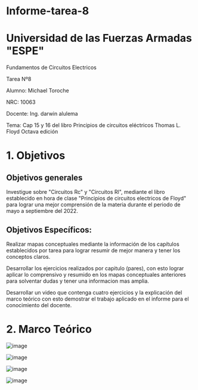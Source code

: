 # Informe-tarea-8

# Universidad de las Fuerzas Armadas "ESPE"
Fundamentos de Circuitos Electricos

Tarea Nº8

Alumno: Michael Toroche

NRC: 10063

Docente: Ing. darwin alulema

Tema: Cap 15 y 16 del libro Principios de circuitos eléctricos Thomas L. Floyd Octava edición

# 1. Objetivos

## Objetivos generales

Investigue sobre "Circuitos Rc" y "Circuitos Rl", mediante el libro establecido en hora de clase "Principios de circuitos electricos de Floyd" para lograr una mejor comprensión de la materia durante el periodo de mayo a septiembre del 2022.

## Objetivos Específicos:

Realizar mapas conceptuales mediante la información de los capítulos establecidos por tarea para lograr resumir de mejor manera y tener los conceptos claros.

Desarrollar los ejercicios realizados por capitulo (pares), con esto lograr aplicar lo comprensivo y resumido en los mapas conceptuales anteriores para solventar dudas y tener una informacion mas amplia.

Desarrollar un video que contenga cuatro ejercicios y la explicación del marco teórico con esto demostrar el trabajo aplicado en el informe para el conocimiento del docente.

# 2. Marco Teórico

![image](https://user-images.githubusercontent.com/116761073/219064889-236d8742-5aa8-46d6-86a4-49af1be3ee2b.png)

![image](https://user-images.githubusercontent.com/116761073/219065003-9ec78143-1d50-49f2-92bf-0fed3a369586.png)

![image](https://user-images.githubusercontent.com/116761073/219065093-1a1a4fc5-b657-4fbd-b6f1-ed2baeee91bb.png)

![image](https://user-images.githubusercontent.com/116761073/219065178-14a9dff9-d1ac-4de9-b09d-33cee40e6de6.png)


